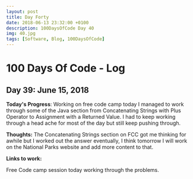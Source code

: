 ```yaml
---
layout: post
title: Day Forty
date: 2018-06-13 23:32:00 +0100
description: 100DaysOfCode Day 40
img: 40.jpg
tags: [Software, Blog, 100DaysOfCode]
---
```


# 100 Days Of Code - Log

## Day 39: June 15, 2018

**Today's Progress**: Working on free code camp today I managed to work through some of the Java section from Concatenating Strings with Plus Operator to Assignment with a Returned Value. I had to keep working through a head ache for most of the day but still keep pushing through.

**Thoughts:** The Concatenating Strings section on FCC got me thinking for awhile but I worked out the answer eventually, I think tomorrow I will work on the National Parks website and add more content to that.

**Links to work:**

Free Code camp session today working through the problems.